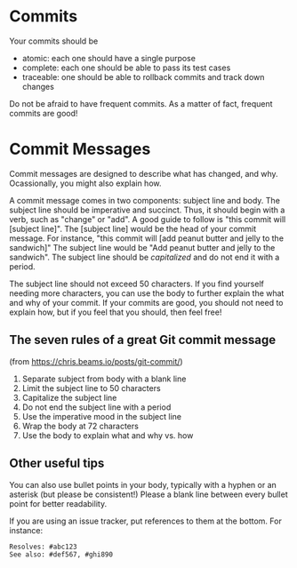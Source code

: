 # Commits

Your commits should be

- atomic: each one should have a single purpose
- complete: each one should be able to pass its test cases
- traceable: one should be able to rollback commits and track down changes

Do not be afraid to have frequent commits. As a matter of fact, frequent commits are good!

# Commit Messages

Commit messages are designed to describe what has changed, and why. Ocassionally, you might also explain how.

A commit message comes in two components: subject line and body. The subject line should be imperative and succinct. Thus, it should begin with a verb, such as "change" or "add". A good guide to follow is "this commit will [subject line]". The [subject line] would be the head of your commit message. For instance, "this commit will [add peanut butter and jelly to the sandwich]" The subject line would be "Add peanut butter and jelly to the sandwich". The subject line should be _capitalized_ and do not end it with a period.

The subject line should not exceed 50 characters. If you find yourself needing more characters, you can use the body to further explain the what and why of your commit. If your commits are good, you should not need to explain how, but if you feel that you should, then feel free!

## The seven rules of a great Git commit message

(from https://chris.beams.io/posts/git-commit/)

1. Separate subject from body with a blank line
2. Limit the subject line to 50 characters
3. Capitalize the subject line
4. Do not end the subject line with a period
5. Use the imperative mood in the subject line
6. Wrap the body at 72 characters
7. Use the body to explain what and why vs. how

## Other useful tips

You can also use bullet points in your body, typically with a hyphen or an asterisk (but please be consistent!) Please a blank line between every bullet point for better readability.

If you are using an issue tracker, put references to them at the bottom. For instance:

```
Resolves: #abc123
See also: #def567, #ghi890
```
